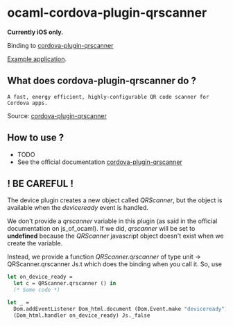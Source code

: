# ocaml-cordova-plugin-qrscanner

**Currently iOS only.**

Binding to
[cordova-plugin-qrscanner](https://github.com/apache/cordova-plugin-qrscanner)

[Example
application](https://github.com/dannywillems/ocaml-cordova-plugin-qrscanner-example).

## What does cordova-plugin-qrscanner do ?

```
A fast, energy efficient, highly-configurable QR code scanner for Cordova apps.
```

Source: [cordova-plugin-qrscanner](https://github.com/apache/cordova-plugin-qrscanner)

## How to use ?

* TODO
* See the official documentation
[cordova-plugin-qrscanner](https://github.com/apache/cordova-plugin-qrscanner)

## ! BE CAREFUL !

The device plugin creates a new object called *QRScanner*, but the object is
available when the *deviceready* event is handled.

We don't provide a *qrscanner* variable in this plugin (as said in the official
documentation on js_of_ocaml). If we did, *qrscanner* will be set to **undefined**
because the *QRScanner* javascript object doesn't exist when we create
the variable.

Instead, we provide a function *QRScanner.qrscanner* of type unit -> QRScanner.qrscanner
Js.t which does the binding when you call it.
So, use

```OCaml
let on_device_ready =
  let c = QRScanner.qrscanner () in
  (* Some code *)

let _ =
  Dom.addEventListener Dom_html.document (Dom.Event.make "deviceready")
  (Dom_html.handler on_device_ready) Js._false
```
